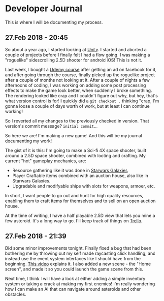 # Developer Journal
This is where I will be documenting my process.

## 27.Feb 2018 - 20:45
So about a year ago, I started looking at [Unity](https://unity3d.com/). I started and aborted a couple of projects before I finally felt I had a flow going. 
I was making a "roguelike" sidescrolling 2.5D shooter for android iOS! This is not it.

Last week, I bought a [Udemy course](https://www.udemy.com/the-ultimate-guide-to-game-development-with-unity) after getting an ad on facebook for it, and after going through the course,
 finally picked up the roguelike project after a couple of months not looking at it. After a couple of nights a few afternoons of coding, I was working on adding some post processing effects to make the game look better, when suddenly I broke something. 
 The rendering looked like crap and I couldn't figure out why, but hey, that's what version control is for! I quickly did a `git checkout .` thinking "crap, I'm gonna loose a couple of days worth of work, but at least I can continue working!

 So I reverted all my changes to the previously checked in version. That version's commit message? `initial commit`... 

 So here we are! I'm making a new game! And this will be my journal documenting my work!

 The gist of it is this: I'm going to make a Sci-fi 4X space shooter, built around a 2.5D space shooter, combined with looting and crafting.
 My current "hot" gameplay mechanics, are:
 - Resource gathering like it was done in [Starwars Galaxies](https://en.wikipedia.org/wiki/Star_Wars_Galaxies)
 - Player Craftable items combined with an auction house, also like in Starwars Galaxies.
 - Upgradable and modifyable ships with slots for weapons, armoer, etc.

 In short, I want people to go out and hunt for high quality resources, enabling them to craft items for themselves and to sell on an open auction house.

 At the time of writing, I have a half playable 2.5D view that lets you mine a few asteroid. It's a long way to go. I'll keep track of things on [Trello](https://trello.com/b/aSKnTj8r/roguespace).


 ## 27.Feb 2018 - 21:39
 Did some minor improvements tonight. 
 Finally fixed a bug that had been bothering me by throwing out my self made raycasting click handling, and instead use the event system interfaces like I should have from the beginning. [This video](https://www.youtube.com/watch?v=EVZiv7DLU6E) explains it.
 I also added a new scene - the "Home screen", and made it so you could launch the game scene from this. 

 Next time, I think I will have a look at either adding a simple inventory system or taking a crack at making my first enemies! I'm really wondering how I can make an AI that can navigate around asteroids and other obstacles.
